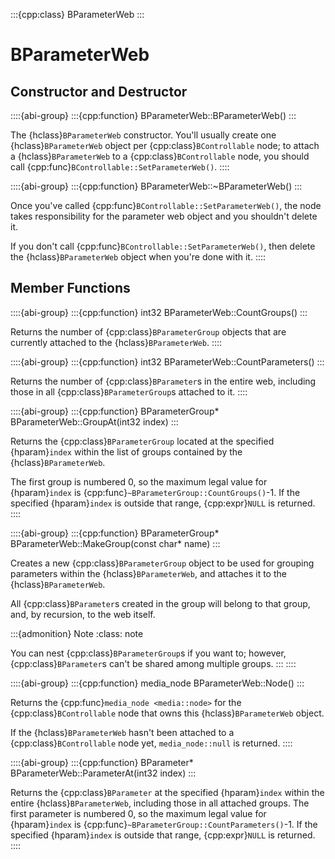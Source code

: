 :::{cpp:class} BParameterWeb
:::

# BParameterWeb

## Constructor and Destructor

::::{abi-group}
:::{cpp:function} BParameterWeb::BParameterWeb()
:::

The {hclass}`BParameterWeb` constructor. You'll usually create one
{hclass}`BParameterWeb` object per {cpp:class}`BControllable` node; to
attach a {hclass}`BParameterWeb` to a {cpp:class}`BControllable` node, you
should call {cpp:func}`BControllable::SetParameterWeb()`.
::::

::::{abi-group}
:::{cpp:function} BParameterWeb::~BParameterWeb()
:::

Once you've called {cpp:func}`BControllable::SetParameterWeb()`, the node
takes responsibility for the parameter web object and you shouldn't delete
it.

If you don't call {cpp:func}`BControllable::SetParameterWeb()`, then delete
the {hclass}`BParameterWeb` object when you're done with it.
::::

## Member Functions

::::{abi-group}
:::{cpp:function} int32 BParameterWeb::CountGroups()
:::

Returns the number of {cpp:class}`BParameterGroup` objects that are
currently attached to the {hclass}`BParameterWeb`.
::::

::::{abi-group}
:::{cpp:function} int32 BParameterWeb::CountParameters()
:::

Returns the number of {cpp:class}`BParameter`s in the entire web, including
those in all {cpp:class}`BParameterGroup`s attached to it.
::::

::::{abi-group}
:::{cpp:function} BParameterGroup* BParameterWeb::GroupAt(int32 index)
:::

Returns the {cpp:class}`BParameterGroup` located at the specified
{hparam}`index` within the list of groups contained by the
{hclass}`BParameterWeb`.

The first group is numbered 0, so the maximum legal value for
{hparam}`index` is {cpp:func}`~BParameterGroup::CountGroups()`-1. If the
specified {hparam}`index` is outside that range, {cpp:expr}`NULL` is
returned.
::::

::::{abi-group}
:::{cpp:function} BParameterGroup* BParameterWeb::MakeGroup(const char* name)
:::

Creates a new {cpp:class}`BParameterGroup` object to be used for grouping
parameters within the {hclass}`BParameterWeb`, and attaches it to the
{hclass}`BParameterWeb`.

All {cpp:class}`BParameter`s created in the group will belong to that
group, and, by recursion, to the web itself.

:::{admonition} Note
:class: note






You can nest {cpp:class}`BParameterGroup`s if you want to; however,
{cpp:class}`BParameter`s can't be shared among multiple groups.
:::
::::

::::{abi-group}
:::{cpp:function} media_node BParameterWeb::Node()
:::

Returns the {cpp:func}`media_node <media::node>` for the
{cpp:class}`BControllable` node that owns this {hclass}`BParameterWeb`
object.

If the {hclass}`BParameterWeb` hasn't been attached to a
{cpp:class}`BControllable` node yet, `media_node::null` is returned.
::::

::::{abi-group}
:::{cpp:function} BParameter* BParameterWeb::ParameterAt(int32 index)
:::

Returns the {cpp:class}`BParameter` at the specified {hparam}`index` within
the entire {hclass}`BParameterWeb`, including those in all attached groups.
The first parameter is numbered 0, so the maximum legal value for
{hparam}`index` is {cpp:func}`~BParameterGroup::CountParameters()`-1. If
the specified {hparam}`index` is outside that range, {cpp:expr}`NULL` is
returned.
::::
